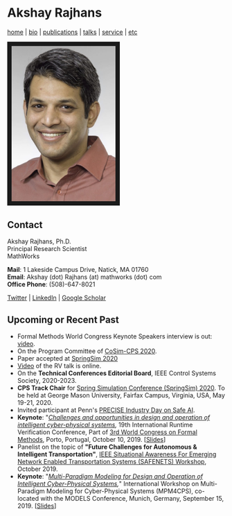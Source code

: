 # Akshay Rajhans
[home](index.html) \| [bio](bio.html) \| [publications](publications.html) \| [talks](talks.html) \| [service](service.html) \| [etc](etc.html)

<a><img src="files/pictures/AkshayPortrait.jpg" 
alt="Akshay Rajhans" width="240" border="10" /></a>

## Contact
Akshay Rajhans, Ph.D. <br/>
Principal Research Scientist <br/>
MathWorks <br/>

**Mail**: 1 Lakeside Campus Drive, Natick, MA 01760 <br/>
**Email**: Akshay (dot) Rajhans (at) mathworks (dot) com <br/>
**Office Phone**: (508)-647-8021

[Twitter](https://twitter.com/rajhans) \| [LinkedIn](https://www.linkedin.com/in/rajhans) \| [Google Scholar](https://scholar.google.com/citations?user=522zploAAAAJ&hl=en&oi=ao)

## Upcoming or Recent Past
- Formal Methods World Congress Keynote Speakers interview is out: [video](https://www.youtube.com/watch?v=86tIMs1aTEk).
- On the Program Committee of [CoSim-CPS 2020](https://sites.google.com/view/cosimcps20).
- Paper accepted at [SpringSim 2020](https://scs.org/springsim/)
- [Video](https://www.youtube.com/watch?v=bDhFVASF9PU) of the RV talk is online.
- On the **Technical Conferences Editorial Board**, IEEE Control Systems Society, 2020-2023.
- **CPS Track Chair** for [Spring Simulation Conference (SpringSim) 2020](https://scs.org/springsim/). To be held at George Mason University, Fairfax Campus, Virginia, USA, May 19-21, 2020.
- Invited participant at Penn's [PRECISE Industry Day on Safe AI](https://precise-industry-day.seas.upenn.edu/2019/). 
- **Keynote**: "*[Challenges and opportunities in design and operation of intelligent cyber-physical systems](https://www.react.uni-saarland.de/rv2019/invitedspeakers.html),* 19th International Runtime Verification Conference, Part of [3rd World Congress on Formal Methods](http://formalmethods2019.inesctec.pt/?page_id=1044), Porto, Portugal, October 10, 2019. \[[Slides](files/slides/Rajhans_RV2019.pdf)\]
- Panelist on the topic of **"Future Challenges for Autonomous & Intelligent Transportation"**, [IEEE Situational Awareness For Emerging Network Enabled Transportation Systems (SAFENETS) Workshop](https://faculty.uml.edu/thanuka_wickramarathne/safenets_workshop/), October 2019.
- **Keynote**: "*[Multi-Paradigm Modeling for Design and Operation of Intelligent Cyber-Physical Systems](https://msdl.uantwerpen.be/conferences/MPM4CPS/2019/index.php/program/),*" International Workshop on Multi-Paradigm Modeling for Cyber-Physical Systems (MPM4CPS), co-located with the MODELS Conference, Munich, Germany, September 15, 2019. \[[Slides](files/slides/Rajhans_MPM4CPS2019.pdf)\]

